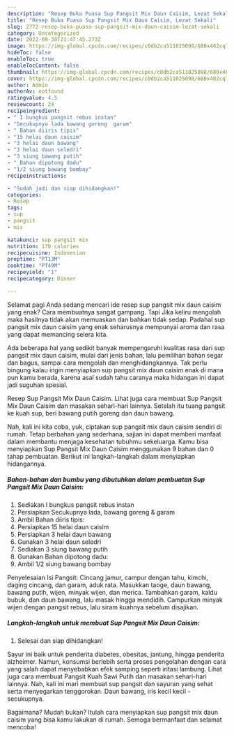 ```yaml
---
description: "Resep Buka Puasa Sup Pangsit Mix Daun Caisim, Lezat Sekali"
title: "Resep Buka Puasa Sup Pangsit Mix Daun Caisim, Lezat Sekali"
slug: 2772-resep-buka-puasa-sup-pangsit-mix-daun-caisim-lezat-sekali
category: Uncategorized
date: 2022-09-30T21:47:45.273Z
image: https://img-global.cpcdn.com/recipes/c0db2ca511025098/680x482cq70/sup-pangsit-mix-daun-caisim-foto-resep-utama.jpg
hideToc: false
enableToc: true
enableTocContent: false
thumbnail: https://img-global.cpcdn.com/recipes/c0db2ca511025098/680x482cq70/sup-pangsit-mix-daun-caisim-foto-resep-utama.jpg
cover: https://img-global.cpcdn.com/recipes/c0db2ca511025098/680x482cq70/sup-pangsit-mix-daun-caisim-foto-resep-utama.jpg
author: Admin
authorAv: notfound
ratingvalue: 4.5
reviewcount: 24
recipeingredient:
- " I bungkus pangsit rebus instan"
- "Secukupnya lada bawang goreng  garam"
- " Bahan diiris tipis"
- "15 helai daun caisim"
- "3 helai daun bawang"
- "3 helai daun seledri"
- "3 siung bawang putih"
- " Bahan dipotong dadu"
- "1/2 siung bawang bombay"
recipeinstructions:

- "Sudah jadi dan siap dihidangkan!"
categories:
- Resep
tags:
- sup
- pangsit
- mix

katakunci: sup pangsit mix 
nutrition: 170 calories
recipecuisine: Indonesian
preptime: "PT13M"
cooktime: "PT49M"
recipeyield: "1"
recipecategory: Dinner

---
```



Selamat pagi Anda sedang mencari ide resep sup pangsit mix daun caisim yang enak? Cara membuatnya sangat gampang. Tapi Jika keliru mengolah maka hasilnya tidak akan memuaskan dan bahkan tidak sedap. Padahal sup pangsit mix daun caisim yang enak seharusnya mempunyai aroma dan rasa yang dapat memancing selera kita.


Ada beberapa hal yang sedikit banyak mempengaruhi kualitas rasa dari sup pangsit mix daun caisim, mulai dari jenis bahan, lalu pemilihan bahan segar dan bagus, sampai cara mengolah dan menghidangkannya. Tak perlu bingung kalau ingin menyiapkan sup pangsit mix daun caisim enak di mana pun kamu berada, karena asal sudah tahu caranya maka hidangan ini dapat jadi suguhan spesial.

Resep Sup Pangsit Mix Daun Caisim. Lihat juga cara membuat Sup Pangsit Mix Daun Caisim dan masakan sehari-hari lainnya. Setelah itu tuang pangsit ke kuah sup, beri bawang putih goreng dan daun bawang.


Nah, kali ini kita coba, yuk, ciptakan sup pangsit mix daun caisim sendiri di rumah. Tetap berbahan yang sederhana, sajian ini dapat memberi manfaat dalam membantu menjaga kesehatan tubuhmu sekeluarga. Kamu bisa menyiapkan Sup Pangsit Mix Daun Caisim menggunakan 9 bahan dan 0 tahap pembuatan. Berikut ini langkah-langkah dalam menyiapkan hidangannya.

<!--inarticleads1-->

##### Bahan-bahan dan bumbu yang dibutuhkan dalam pembuatan Sup Pangsit Mix Daun Caisim:

1. Sediakan  I bungkus pangsit rebus instan
1. Persiapkan Secukupnya lada, bawang goreng &amp; garam
1. Ambil  Bahan diiris tipis:
1. Persiapkan 15 helai daun caisim
1. Persiapkan 3 helai daun bawang
1. Gunakan 3 helai daun seledri
1. Sediakan 3 siung bawang putih
1. Gunakan  Bahan dipotong dadu:
1. Ambil 1/2 siung bawang bombay


Penyelesaian Isi Pangsit: Cincang jamur, campur dengan tahu, kimchi, daging cincang, dan garam, aduk rata. Masukkan taoge, daun bawang, bawang putih, wijen, minyak wijen, dan merica. Tambahkan garam, kaldu bubuk, dan daun bawang, lalu masak hingga mendidih. Campurkan minyak wijen dengan pangsit rebus, lalu siram kuahnya sebelum disajikan. 

<!--inarticleads2-->

##### Langkah-langkah untuk membuat Sup Pangsit Mix Daun Caisim:


1. Selesai dan siap dihidangkan!

Sayur ini baik untuk penderita diabetes, obesitas, jantung, hingga penderita alzheimer. Namun, konsumsi berlebih serta proses pengolahan dengan cara yang salah dapat menyebabkan efek samping seperti iritasi lambung. Lihat juga cara membuat Pangsit Kuah Sawi Putih dan masakan sehari-hari lainnya. Nah, kali ini mari membuat sup pangsit dan sayuran yang sehat serta menyegarkan tenggorokan. Daun bawang, iris kecil kecil - secukupnya. 

Bagaimana? Mudah bukan? Itulah cara menyiapkan sup pangsit mix daun caisim yang bisa kamu lakukan di rumah. Semoga bermanfaat dan selamat mencoba!
